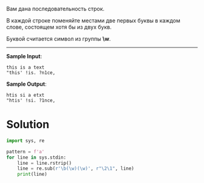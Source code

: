Вам дана последовательность строк.

В каждой строке поменяйте местами две первых буквы в каждом слове, состоящем хотя бы из двух букв.

Буквой считается символ из группы **\w﻿**.

---

**Sample Input**:

```
this is a text
"this' !is. ?n1ce,
```

**Sample Output**:

```
htis si a etxt
"htis' !si. ?1nce,
```

# Solution
```python
import sys, re

pattern = f'a'
for line in sys.stdin:
    line = line.rstrip()
    line = re.sub(r'\b(\w)(\w)', r"\2\1", line)
    print(line)
```
